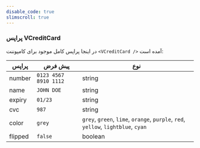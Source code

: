```yaml
---
disable_code: true
slimscroll: true
---
```


### پراپس VCreditCard

در اینجا پراپس کامل موجود برای کامپوننت `<VCreditCard />` آمده است:

| پراپس   | پیش فرض                                              | نوع                                                                               |
| ------- | ---------------------------------------------------- | --------------------------------------------------------------------------------- |
| number  | <span class="is-string">`0123 4567 8910 1112`</span> | string                                                                            |
| name    | <span class="is-string">`JOHN DOE`</span>            | string                                                                            |
| expiry  | <span class="is-string">`01/23`</span>               | string                                                                            |
| cvc     | <span class="is-string">`987`</span>                 | string                                                                            |
| color   | <span class="is-string">`grey`</span>                | `grey`, `green`, `lime`, `orange`, `purple`, `red`, `yellow`, `lightblue`, `cyan` |
| flipped | <span class="is-boolean">`false`</span>              | boolean                                                                           |
